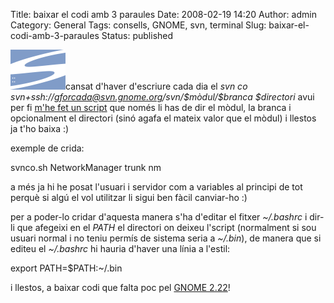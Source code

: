 Title: baixar el codi amb 3 paraules
Date: 2008-02-19 14:20
Author: admin
Category: General
Tags: consells, GNOME, svn, terminal
Slug: baixar-el-codi-amb-3-paraules
Status: published

<img src="./wp-content/uploads/2008/01/subversion.png" data-align="right" alt="logotip del Subversion" />cansat d'haver d'escriure cada dia el *svn co svn+ssh://gforcada@svn.gnome.org/svn/\$mòdul/\$branca \$directori* avui per fi <a href="http://gil.badall.net/wp-content/uploads/2008/02/svnco.sh" target="_blank" rel="noopener">m'he fet un script</a> que només li has de dir el mòdul, la branca i opcionalment el directori (sinó agafa el mateix valor que el mòdul) i llestos ja t'ho baixa :)

exemple de crida:

svnco.sh NetworkManager trunk nm

a més ja hi he posat l'usuari i servidor com a variables al principi de tot perquè si algú el vol utilitzar li sigui ben fàcil canviar-ho :)

per a poder-lo cridar d'aquesta manera s'ha d'editar el fitxer *~/.bashrc* i dir-li que afegeixi en el *PATH* el directori on deixeu l'script (normalment si sou usuari normal i no teniu permís de sistema seria a *~/.bin*), de manera que si editeu el *~/.bashrc* hi hauria d'haver una línia a l'estil:

export PATH=\$PATH:~/.bin

i llestos, a baixar codi que falta poc pel <a href="http://live.gnome.org/TwoPointTwentyone" target="_blank" rel="noopener">GNOME 2.22</a>!
